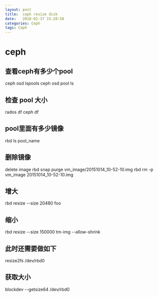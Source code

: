 ```yaml
---
layout: post
title:  ceph resize disk
date:   2018-02-37 15:20:58
categories: Ceph
tags: Ceph
---
```



# ceph
## 查看ceph有多少个pool
ceph osd lspools
ceph osd pool ls

## 检查 pool 大小
rados df
ceph df

## pool里面有多少镜像
rbd ls pool_name
 
## 删除镜像
delete image
rbd snap purge vm_image/20151014_10-52-10.img
rbd rm -p vm_image 20151014_10-52-10.img

## 增大
rbd resize --size 20480 foo 

## 缩小
rbd resize --size 150000 tm-img --allow-shrink

## 此时还需要做如下
resize2fs /dev/rbd0

## 获取大小
blockdev --getsize64 /dev/rbd0

